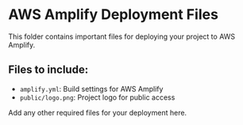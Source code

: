 # AWS Amplify Deployment Files

This folder contains important files for deploying your project to AWS Amplify.

## Files to include:
- `amplify.yml`: Build settings for AWS Amplify
- `public/logo.png`: Project logo for public access

Add any other required files for your deployment here.
